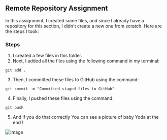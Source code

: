 ## Remote Repository Assignment

In this assignment, I created some files, and since I already have a repository for this section, I didn't create a new one from scratch. Here are the steps I took:

### Steps

1. I created a few files in this folder.
2. Next, I added all the files using the following command in my terminal:
```
git add .
```

3. Then, I committed these files to GitHub using the command:

```
git commit -m "Committed staged files to GitHub"
```

4. Finally, I pushed these files using the command:

```
git push
```
5. And if you do that correctly You can see a picture of baby Yoda at the end ! 


![image](https://user-images.githubusercontent.com/77834808/221408986-fe7698fc-cb49-40d1-a3c3-ffbfde8cb769.png)
